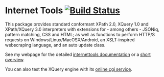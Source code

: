 Internet Tools [![Build Status](https://travis-ci.org/benibela/internettools.svg?branch=master)](https://travis-ci.org/benibela/internettools)
==================
 
This package provides standard conformant XPath 2.0, XQuery 1.0 and XPath/XQuery 3.0 interpreters with extensions for - among others - JSONiq, pattern matching, CSS and HTML; as well as functions to perform HTTP/S requests on Windows/Linux/MacOSX/Android, an XSLT-inspired webscraping language, and an auto update class.




See my webpage for the detailed [internettools documentation](http://www.benibela.de/documentation/internettools/) or a [short overview](http://www.benibela.de/sources_en.html#internettools). 

You can also test the XQuery engine with its [online cgi service](http://www.videlibri.de/cgi-bin/xidelcgi).
